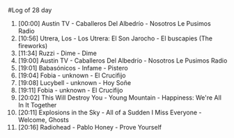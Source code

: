 #Log of 28 day

1. [00:00] Austin TV - Caballeros Del Albedrío - Nosotros Le Pusimos Radio
1. [10:56] Utrera, Los - Los Utrera: El Son Jarocho - El buscapies (The fireworks)
1. [11:34] Ruzzi - Dime - Dime
1. [19:00] Austin TV - Caballeros Del Albedrío - Nosotros Le Pusimos Radio
1. [19:01] Babasónicos - Infame - Pistero
1. [19:04] Fobia - unknown - El Crucifijo
1. [19:08] Lucybell - unknown - Hoy Soñe
1. [19:11] Fobia - unknown - El Crucifijo
1. [20:02] This Will Destroy You - Young Mountain - Happiness: We're All In It Together
1. [20:11] Explosions in the Sky - All of a Sudden I Miss Everyone - Welcome, Ghosts
1. [20:16] Radiohead - Pablo Honey - Prove Yourself

